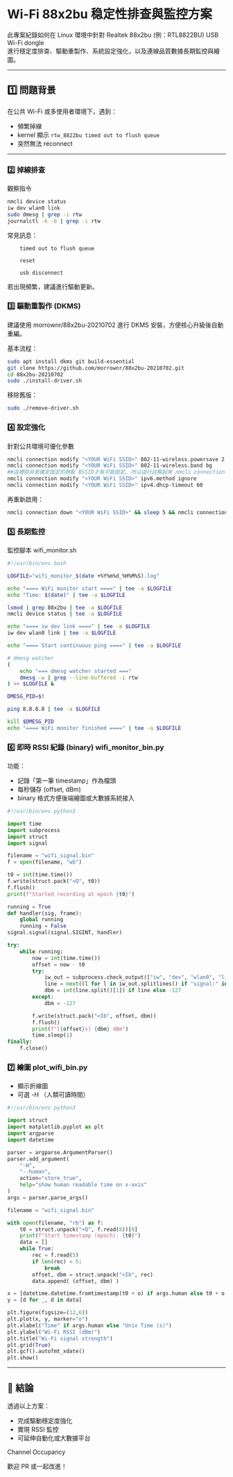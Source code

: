 # Wi-Fi 88x2bu 稳定性排查與監控方案

此專案紀錄如何在 Linux 環境中針對 Realtek 88x2bu (例：RTL8822BU) USB Wi-Fi dongle  
進行穩定度排查、驅動重製作、系統設定強化，以及連線品質數據長期監控與繪圖。

---

## 1️⃣ 問題背景

在公共 Wi-Fi 或多使用者環境下，遇到：
- 頻繁掉線
- kernel 顯示 `rtw_8822bu timed out to flush queue`
- 突然無法 reconnect

---

### 2️⃣ 掉線排查

觀察指令
```bash
nmcli device status
iw dev wlan0 link
sudo dmesg | grep -i rtw
journalctl -k -b | grep -i rtw
```

常見訊息：
```
    timed out to flush queue

    reset

    usb disconnect
```
若出現頻繁，建議進行驅動更新。


### 3️⃣ 驅動重製作 (DKMS)

建議使用 morrownr/88x2bu-20210702
進行 DKMS 安裝，方便核心升級後自動重編。

基本流程：

```bash
sudo apt install dkms git build-essential
git clone https://github.com/morrownr/88x2bu-20210702.git
cd 88x2bu-20210702
sudo ./install-driver.sh

```

移除舊版：
```bash
sudo ./remove-driver.sh

```

### 4️⃣ 設定強化

針對公共環境可優化參數
```bash
nmcli connection modify "<YOUR WiFi SSID>" 802-11-wireless.powersave 2
nmcli connection modify "<YOUR WiFi SSID>" 802-11-wireless.band bg
##這裡除非是確定固定的熱點 BSSID才有可能固定, 所以這行註解起來 nmcli connection modify "<YOUR WiFi SSID>" 802-11-wireless.bssid <YOUR WiFi BSSID> 
nmcli connection modify "<YOUR WiFi SSID>" ipv6.method ignore
nmcli connection modify "<YOUR WiFi SSID>" ipv4.dhcp-timeout 60

```
再重新啟用：
```bash
nmcli connection down "<YOUR WiFi SSID>" && sleep 5 && nmcli connection up "<YOUR WiFi SSID>"

```

### 5️⃣ 長期監控
監控腳本 wifi_monitor.sh
```bash
#!/usr/bin/env bash

LOGFILE="wifi_monitor_$(date +%Y%m%d_%H%M%S).log"

echo "==== WiFi monitor start ====" | tee -a $LOGFILE
echo "Time: $(date)" | tee -a $LOGFILE

lsmod | grep 88x2bu | tee -a $LOGFILE
nmcli device status | tee -a $LOGFILE

echo "==== iw dev link ====" | tee -a $LOGFILE
iw dev wlan0 link | tee -a $LOGFILE

echo "==== Start continuous ping ====" | tee -a $LOGFILE

# dmesg watcher
(
    echo "=== dmesg watcher started ==="
    dmesg -w | grep --line-buffered -i rtw
) >> $LOGFILE &

DMESG_PID=$!

ping 8.8.8.8 | tee -a $LOGFILE

kill $DMESG_PID
echo "==== WiFi monitor finished ====" | tee -a $LOGFILE

```

### 6️⃣ 即時 RSSI 紀錄 (binary) wifi_monitor_bin.py
功能：
  - 記錄「第一筆 timestamp」作為檔頭
  - 每秒儲存 (offset, dBm)
  - binary 格式方便後端繪圖或大數據系統接入
```python
#!/usr/bin/env python3

import time
import subprocess
import struct
import signal

filename = "wifi_signal.bin"
f = open(filename, "wb")

t0 = int(time.time())
f.write(struct.pack("<Q", t0))
f.flush()
print(f"Started recording at epoch {t0}")

running = True
def handler(sig, frame):
    global running
    running = False
signal.signal(signal.SIGINT, handler)

try:
    while running:
        now = int(time.time())
        offset = now - t0
        try:
            iw_out = subprocess.check_output(["iw", "dev", "wlan0", "link"]).decode()
            line = next((l for l in iw_out.splitlines() if "signal:" in l), None)
            dbm = int(line.split()[1]) if line else -127
        except:
            dbm = -127

        f.write(struct.pack("<Ib", offset, dbm))
        f.flush()
        print(f"[{offset}s] {dbm} dBm")
        time.sleep(1)
finally:
    f.close()

```

### 7️⃣ 繪圖 plot_wifi_bin.py
 - 顯示折線圖
 - 可選 -H （人類可讀時間）
```python
#!/usr/bin/env python3

import struct
import matplotlib.pyplot as plt
import argparse
import datetime

parser = argparse.ArgumentParser()
parser.add_argument(
    "-H",
    "--human",
    action="store_true",
    help="show human readable time on x-axis"
)
args = parser.parse_args()

filename = "wifi_signal.bin"

with open(filename, "rb") as f:
    t0 = struct.unpack("<Q", f.read(8))[0]
    print(f"Start timestamp (epoch): {t0}")
    data = []
    while True:
        rec = f.read(5)
        if len(rec) < 5:
            break
        offset, dbm = struct.unpack("<Ib", rec)
        data.append( (offset, dbm) )

x = [datetime.datetime.fromtimestamp(t0 + o) if args.human else t0 + o for o, _ in data]
y = [d for _, d in data]

plt.figure(figsize=(12,6))
plt.plot(x, y, marker="o")
plt.xlabel("Time" if args.human else "Unix Time (s)")
plt.ylabel("Wi-Fi RSSI (dBm)")
plt.title("Wi-Fi signal strength")
plt.grid(True)
plt.gcf().autofmt_xdate()
plt.show()

```
---

## 🚀 結論

透過以上方案：

* 完成驅動穩定度強化
* 實現 RSSI 監控
* 可延伸自動化或大數據平台

Channel Occupancy

歡迎 PR 或一起改進！
